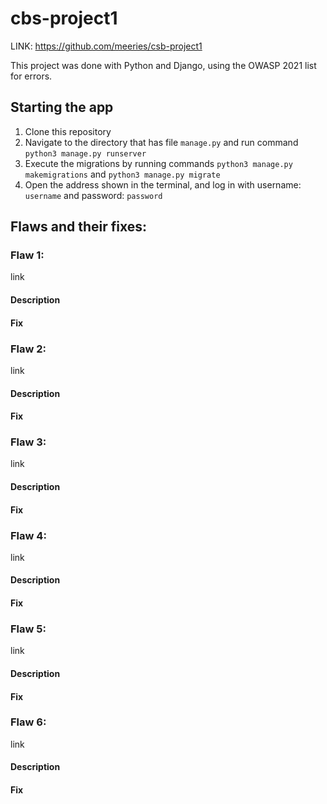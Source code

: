 # cbs-project1
LINK: https://github.com/meeries/csb-project1

This project was done with Python and Django, using the OWASP 2021 list for errors.

## Starting the app

1. Clone this repository
2. Navigate to the directory that has file ```manage.py``` and run command ```python3 manage.py runserver```
3. Execute the migrations by running commands ```python3 manage.py makemigrations```
   and ```python3 manage.py migrate```
4. Open the address shown in the terminal, and log in with username: ```username``` and password: ```password```

## Flaws and their fixes:

### Flaw 1: 
link
#### Description
#### Fix

### Flaw 2:
link
#### Description
#### Fix

### Flaw 3: 
link
#### Description
#### Fix

### Flaw 4: 
link
#### Description
#### Fix

### Flaw 5: 
link
#### Description
#### Fix

### Flaw 6: 
link
#### Description
#### Fix
